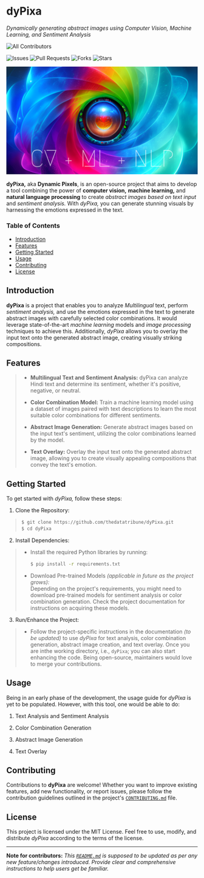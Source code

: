 # dyPixa

_Dynamically generating abstract images using Computer Vision, Machine Learning, and Sentiment Analysis_  

<!-- ALL-CONTRIBUTORS-BADGE:START - Do not remove or modify this section -->
![All Contributors](https://img.shields.io/github/contributors/thedatatribune/dyPixa?style=for-the-badge)
<!-- ALL-CONTRIBUTORS-BADGE:END -->  
  
![Issues](https://img.shields.io/github/issues/thedatatribune/dyPixa?style=for-the-badge)
![Pull Requests](https://img.shields.io/github/issues-pr/thedatatribune/dyPixa?style=for-the-badge)
![Forks](https://img.shields.io/github/forks/thedatatribune/dyPixa?style=for-the-badge)
![Stars](https://img.shields.io/github/stars/thedatatribune/dyPixa?style=for-the-badge)


![dyPixa Header](assets/img/banner.png)  

**dyPixa,** aka **Dynamic Pixels**, is an open-source project that aims to develop a tool combining the power of **computer vision,** **machine learning,** and **natural language processing** to create _abstract images based on text input_ and _sentiment analysis._ With _dyPixa,_ you can generate stunning visuals by harnessing the emotions expressed in the text.  

### Table of Contents  

- [Introduction](#introduction)
- [Features](#features)
- [Getting Started](#getting-started)
- [Usage](#usage)
- [Contributing](#contributing)
- [License](#license)

## Introduction

**dyPixa** is a project that enables you to analyze _Multilingual_ text, perform _sentiment analysis,_ and use the emotions expressed in the text to generate abstract images with carefully selected color combinations. It would leverage state-of-the-art _machine learning_ models and _image processing_ techniques to achieve this. Additionally, _dyPixa_ allows you to overlay the input text onto the generated abstract image, creating visually striking compositions.  

## Features

> * **Multilingual Text and Sentiment Analysis:** dyPixa can analyze Hindi text and determine its sentiment, whether it's positive, negative, or neutral.  
>  
> * **Color Combination Model:** Train a machine learning model using a dataset of images paired with text descriptions to learn the most suitable color combinations for different sentiments.  
>  
> * **Abstract Image Generation:** Generate abstract images based on the input text's sentiment, utilizing the color combinations learned by the model.  
>  
> * **Text Overlay:** Overlay the input text onto the generated abstract image, allowing you to create visually appealing compositions that convey the text's emotion.  

## Getting Started

To get started with _dyPixa,_ follow these steps:  

1. Clone the Repository:  
> 
> ```sh
> $ git clone https://github.com/thedatatribune/dyPixa.git  
> $ cd dyPixa  
> ```  

2. Install Dependencies:  
> - Install the required Python libraries by running:  
>   ```sh
>   $ pip install -r requirements.txt
>   ```  
> - Download Pre-trained Models _(applicable in future as the project grows):_  
> Depending on the project's requirements, you might need to download pre-trained models for sentiment analysis or color combination generation. Check the project documentation for instructions on acquiring these models.  

3. Run/Enhance the Project:  
> - Follow the project-specific instructions in the documentation _(to be updated)_ to use _dyPixa_ for text analysis, color combination generation, abstract image creation, and text overlay. Once you are inthe working directory, i.e., `dyPixa`; you can also start enhancing the code. Being open-source, maintainers would love to merge your contributions.  

## Usage

Being in an early phase of the development, the usage guide for _dyPixa_ is yet to be populated. However, with this tool, one would be able to do:  

1. Text Analysis and Sentiment Analysis  
<!-- - Use the provided functions to analyze Hindi text and determine its sentiment. -->

2. Color Combination Generation  
<!-- - Train or use pre-trained models to generate color combinations based on sentiment. -->

3. Abstract Image Generation  
<!-- - Utilize the color combinations to create abstract images representing the input text's emotion. -->

4. Text Overlay  
<!-- - Overlay the input text onto the generated abstract image using provided functions. -->

<!-- For more detailed usage instructions, refer to the project documentation. -->

## Contributing

Contributions to **dyPixa** are welcome! Whether you want to improve existing features, add new functionality, or report issues, please follow the contribution guidelines outlined in the project's [`CONTRIBUTING.md`](https://github.com/thedatatribune/dyPixa/blob/main/CONTRIBUTING.md) file.

## License

This project is licensed under the MIT License. Feel free to use, modify, and distribute _dyPixa_ according to the terms of the license.  

---

**Note for contributors:** _This [`README.md`](README.md) is supposed to be updated as per any new feature/changes introduced. Provide clear and comprehensive instructions to help users get be familiar._  
